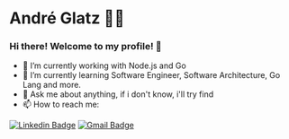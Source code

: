 # André Glatz 👨‍💻

### Hi there! Welcome to my profile! 👋

- 🔭 I’m currently working with Node.js and Go
- 🌱 I’m currently learning Software Engineer, Software Architecture, Go Lang and more.
- 💬 Ask me about anything, if i don't know, i'll try find
- 📫 How to reach me:

[![Linkedin Badge](https://img.shields.io/badge/-LinkedIn-blue?style=flat-square&logo=Linkedin&logoColor=white&link=https://www.linkedin.com/in/andreglatz/)](https://www.linkedin.com/in/andreglatz/)
[![Gmail Badge](https://img.shields.io/badge/-Gmail-c14438?style=flat-square&logo=Gmail&logoColor=white&link=mailto:andreglatz@outlook.com)](mailto:andreglatz@outlook.com)
